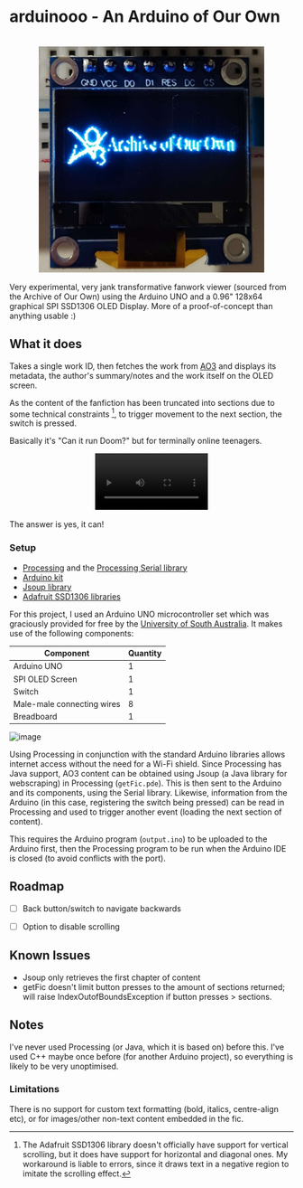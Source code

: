 # arduinooo - An Arduino of Our Own


<!-- PROJECT LOGO -->
<br />
<div align="center">
  <a href="https://github.com/phthallo/arduinooo">
    <img src="preview.jpg" alt="The AO3 Logo on the Arduino OLED screen" width="400" height="400">
  </a>
</div>


Very experimental, very jank transformative fanwork viewer (sourced from the Archive of Our Own) using the Arduino UNO and a 0.96" 128x64 graphical SPI SSD1306 OLED Display. More of a proof-of-concept than anything usable :) 

## What it does
Takes a single work ID, then fetches the work from [AO3](https://archiveofourown.org/) and displays its metadata, the author's summary/notes and the work itself on the OLED screen. 

As the content of the fanfiction has been truncated into sections due to some technical constraints [^1], to trigger movement to the next section, the switch is pressed. 

Basically it's "Can it run Doom?" but for terminally online teenagers. 

<div align = "center">
<video src="https://github.com/phthallo/arduinooo/assets/84078890/86c35268-9c28-4ed9-9690-4a78c1adfe1a" height="100"/></video>
</div>

The answer is yes, it can!

### Setup
* [Processing](https://processing.org/) and the [Processing Serial library](https://processing.org/reference/libraries/serial/index.html)
* [Arduino kit](https://www.arduino.cc/)
* [Jsoup library](https://jsoup.org/)
* [Adafruit SSD1306 libraries](https://learn.adafruit.com/monochrome-oled-breakouts/arduino-library-and-examples)

For this project, I used an Arduino UNO microcontroller set which was graciously provided for free by the [University of South Australia](https://study.unisa.edu.au/services-for-schools/experiences/curriculum-linked-education/gender-equity-in-stem/stem-girls-academy/). 
It makes use of the following components:

| Component | Quantity |
| --------- | -------- |
| Arduino UNO | 1 |
| SPI OLED Screen | 1 | 
| Switch | 1 |
| Male-male connecting wires | 8 |
| Breadboard | 1 |

![image](https://github.com/phthallo/arduinooo/assets/84078890/729ddb42-dde9-424b-8043-dcae5230f1ac)


Using Processing in conjunction with the standard Arduino libraries allows internet access without the need for a Wi-Fi shield. Since Processing has Java support, AO3 content can be obtained using Jsoup (a Java library for webscraping) in Processing (`getFic.pde`). This is then sent to the Arduino and its components, using the Serial library. 
Likewise, information from the Arduino (in this case, registering the switch being pressed) can be read in Processing and used to trigger another event (loading the next section of content). 

This requires the Arduino program (`output.ino`) to be uploaded to the Arduino first, then the Processing program to be run when the Arduino IDE is closed (to avoid conflicts with the port).

## Roadmap
- [ ] Back button/switch to navigate backwards 
- [ ] Option to disable scrolling 

 
## Known Issues
* Jsoup only retrieves the first chapter of content 
* getFic doesn't limit button presses to the amount of sections returned; will raise IndexOutofBoundsException if button presses > sections.

## Notes
I've never used Processing (or Java, which it is based on) before this. I've used C++ maybe once before (for another Arduino project), so everything is likely to be very unoptimised.

### Limitations
There is no support for custom text formatting (bold, italics, centre-align etc), or for images/other non-text content embedded in the fic.  


[^1]: The Adafruit SSD1306 library doesn't officially have support for vertical scrolling, but it does have support for horizontal and diagonal ones. My workaround is liable to errors, since it draws text in a negative region to imitate the scrolling effect.
